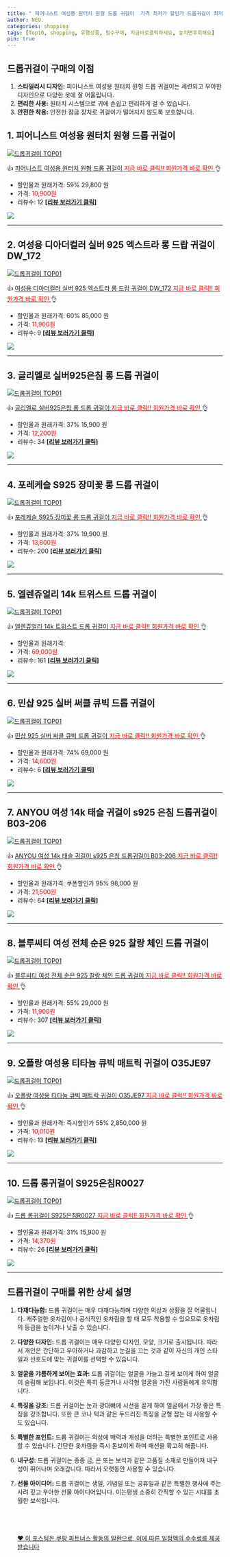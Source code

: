 ```yaml
---
title: " 피어니스트 여성용 원터치 원형 드롭 귀걸이  가격 최저가 할인가 드롭귀걸이 최저가 추천 제품 비교"
author: NEO.
categories: shopping
tags: [Top10, shopping, 유행상품, 필수구매, 지금바로클릭하세요, 놓치면후회해요]
pin: true
---
```

## 드롭귀걸이 구매의 이점
1. **스타일리시 디자인:** 피아니스트 여성용 원터치 원형 드롭 귀걸이는 세련되고 우아한 디자인으로 다양한 옷에 잘 어울립니다.
2. **편리한 사용:** 원터치 시스템으로 귀에 손쉽고 편리하게 걸 수 있습니다.
3. **안전한 착용:** 안전한 잠금 장치로 귀걸이가 떨어지지 않도록 보호합니다.

   

## 1.  피어니스트 여성용 원터치 원형 드롭 귀걸이 

[![드롭귀걸이 TOP01](https://thumbnail6.coupangcdn.com/thumbnails/remote/490x490ex/image/rs_quotation_api/segexqyd/10a520a854624fdbb3687fef7678109e.jpg)](https://link.coupang.com/re/AFFSDP?lptag=AF3617701&subid=GithubCoopas&pageKey=6631229635&traceid=V0-153&itemId=15117647612&vendorItemId=82339424933)


👍 [ 피어니스트 여성용 원터치 원형 드롭 귀걸이  <font color=red> 지금 바로 클릭!! 회원가격 바로 확인 </font> ](https://link.coupang.com/re/AFFSDP?lptag=AF3617701&subid=GithubCoopas&pageKey=6631229635&traceid=V0-153&itemId=15117647612&vendorItemId=82339424933) 👌 


- 할인율과 원래가격: 59%  29,800   원
- 가격: <span style='color:red'>10,900원</span>
- 리뷰수: 12  [**[리뷰 보러가기 클릭]**](https://link.coupang.com/re/AFFSDP?lptag=AF3617701&subid=GithubCoopas&pageKey=6631229635&traceid=V0-153&itemId=15117647612&vendorItemId=82339424933)

[![](/discount_price.png)](https://link.coupang.com/re/AFFSDP?lptag=AF3617701&subid=GithubCoopas&pageKey=6631229635&traceid=V0-153&itemId=15117647612&vendorItemId=82339424933)

---


   

## 2.  여성용 디아더컬러 실버 925 엑스트라 롱 드랍 귀걸이 DW_172 

[![드롭귀걸이 TOP01](https://thumbnail10.coupangcdn.com/thumbnails/remote/490x490ex/image/retail/images/4283211260443552-359df165-daff-4e28-8006-36c79fd060ec.jpg)](https://link.coupang.com/re/AFFSDP?lptag=AF3617701&subid=GithubCoopas&pageKey=6523427998&traceid=V0-153&itemId=14462556907&vendorItemId=81705985907)


👍 [ 여성용 디아더컬러 실버 925 엑스트라 롱 드랍 귀걸이 DW_172  <font color=red> 지금 바로 클릭!! 회원가격 바로 확인 </font> ](https://link.coupang.com/re/AFFSDP?lptag=AF3617701&subid=GithubCoopas&pageKey=6523427998&traceid=V0-153&itemId=14462556907&vendorItemId=81705985907) 👌 


- 할인율과 원래가격: 60%  85,000   원
- 가격: <span style='color:red'>11,900원</span>
- 리뷰수: 9  [**[리뷰 보러가기 클릭]**](https://link.coupang.com/re/AFFSDP?lptag=AF3617701&subid=GithubCoopas&pageKey=6523427998&traceid=V0-153&itemId=14462556907&vendorItemId=81705985907)

[![](/discount_price.png)](https://link.coupang.com/re/AFFSDP?lptag=AF3617701&subid=GithubCoopas&pageKey=6523427998&traceid=V0-153&itemId=14462556907&vendorItemId=81705985907)

---


   

## 3.  글리멜로 실버925은침 롱 드롭 귀걸이 

[![드롭귀걸이 TOP01](https://thumbnail7.coupangcdn.com/thumbnails/remote/490x490ex/image/vendor_inventory/952c/aed3ddc26889e2791e9af45630a46d046058dc10fbc49af74ee943e9fed0.jpg)](https://link.coupang.com/re/AFFSDP?lptag=AF3617701&subid=GithubCoopas&pageKey=7421086748&traceid=V0-153&itemId=19250478913&vendorItemId=86366194012)


👍 [ 글리멜로 실버925은침 롱 드롭 귀걸이  <font color=red> 지금 바로 클릭!! 회원가격 바로 확인 </font> ](https://link.coupang.com/re/AFFSDP?lptag=AF3617701&subid=GithubCoopas&pageKey=7421086748&traceid=V0-153&itemId=19250478913&vendorItemId=86366194012) 👌 


- 할인율과 원래가격: 37%  15,900   원
- 가격: <span style='color:red'>12,200원</span>
- 리뷰수: 34  [**[리뷰 보러가기 클릭]**](https://link.coupang.com/re/AFFSDP?lptag=AF3617701&subid=GithubCoopas&pageKey=7421086748&traceid=V0-153&itemId=19250478913&vendorItemId=86366194012)

[![](/discount_price.png)](https://link.coupang.com/re/AFFSDP?lptag=AF3617701&subid=GithubCoopas&pageKey=7421086748&traceid=V0-153&itemId=19250478913&vendorItemId=86366194012)

---


   

## 4.  포레케슬 S925 장미꽃 롱 드롭 귀걸이 

[![드롭귀걸이 TOP01](https://thumbnail9.coupangcdn.com/thumbnails/remote/490x490ex/image/vendor_inventory/cbc8/e3d1382d1ace7d61792ab07e35dd18ab54b588fa89edda108f65dc356dc0.jpg)](https://link.coupang.com/re/AFFSDP?lptag=AF3617701&subid=GithubCoopas&pageKey=7820163170&traceid=V0-153&itemId=21238216232&vendorItemId=88298933132)


👍 [ 포레케슬 S925 장미꽃 롱 드롭 귀걸이  <font color=red> 지금 바로 클릭!! 회원가격 바로 확인 </font> ](https://link.coupang.com/re/AFFSDP?lptag=AF3617701&subid=GithubCoopas&pageKey=7820163170&traceid=V0-153&itemId=21238216232&vendorItemId=88298933132) 👌 


- 할인율과 원래가격: 37%  19,900   원
- 가격: <span style='color:red'>13,800원</span>
- 리뷰수: 200  [**[리뷰 보러가기 클릭]**](https://link.coupang.com/re/AFFSDP?lptag=AF3617701&subid=GithubCoopas&pageKey=7820163170&traceid=V0-153&itemId=21238216232&vendorItemId=88298933132)

[![](/discount_price.png)](https://link.coupang.com/re/AFFSDP?lptag=AF3617701&subid=GithubCoopas&pageKey=7820163170&traceid=V0-153&itemId=21238216232&vendorItemId=88298933132)

---


   

## 5.  엘렌쥬얼리 14k 트위스트 드롭 귀걸이 

[![드롭귀걸이 TOP01](https://thumbnail6.coupangcdn.com/thumbnails/remote/490x490ex/image/vendor_inventory/2947/770c1b01a73ffc04195cbc55ad233b97b3cc767936833683eb9148e39057.jpg)](https://link.coupang.com/re/AFFSDP?lptag=AF3617701&subid=GithubCoopas&pageKey=1297715708&traceid=V0-153&itemId=2310753121&vendorItemId=70961064748)


👍 [ 엘렌쥬얼리 14k 트위스트 드롭 귀걸이  <font color=red> 지금 바로 클릭!! 회원가격 바로 확인 </font> ](https://link.coupang.com/re/AFFSDP?lptag=AF3617701&subid=GithubCoopas&pageKey=1297715708&traceid=V0-153&itemId=2310753121&vendorItemId=70961064748) 👌 


- 할인율과 원래가격: 
- 가격: <span style='color:red'>69,000원</span>
- 리뷰수: 161  [**[리뷰 보러가기 클릭]**](https://link.coupang.com/re/AFFSDP?lptag=AF3617701&subid=GithubCoopas&pageKey=1297715708&traceid=V0-153&itemId=2310753121&vendorItemId=70961064748)

[![](/discount_price.png)](https://link.coupang.com/re/AFFSDP?lptag=AF3617701&subid=GithubCoopas&pageKey=1297715708&traceid=V0-153&itemId=2310753121&vendorItemId=70961064748)

---


   

## 6.  민샵 925 실버 써클 큐빅 드롭 귀걸이 

[![드롭귀걸이 TOP01](https://thumbnail6.coupangcdn.com/thumbnails/remote/490x490ex/image/vendor_inventory/d922/354bf51ccfc800b3d95348dafda262efe390c5654e9ad049ea433357f55b.jpg)](https://link.coupang.com/re/AFFSDP?lptag=AF3617701&subid=GithubCoopas&pageKey=7848144259&traceid=V0-153&itemId=21383966891&vendorItemId=88440751030)


👍 [ 민샵 925 실버 써클 큐빅 드롭 귀걸이  <font color=red> 지금 바로 클릭!! 회원가격 바로 확인 </font> ](https://link.coupang.com/re/AFFSDP?lptag=AF3617701&subid=GithubCoopas&pageKey=7848144259&traceid=V0-153&itemId=21383966891&vendorItemId=88440751030) 👌 


- 할인율과 원래가격: 74%  69,000   원
- 가격: <span style='color:red'>14,600원</span>
- 리뷰수: 6  [**[리뷰 보러가기 클릭]**](https://link.coupang.com/re/AFFSDP?lptag=AF3617701&subid=GithubCoopas&pageKey=7848144259&traceid=V0-153&itemId=21383966891&vendorItemId=88440751030)

[![](/discount_price.png)](https://link.coupang.com/re/AFFSDP?lptag=AF3617701&subid=GithubCoopas&pageKey=7848144259&traceid=V0-153&itemId=21383966891&vendorItemId=88440751030)

---


   

## 7.  ANYOU 여성 14k 태슬 귀걸이 s925 은침 드롭귀걸이 B03-206 

[![드롭귀걸이 TOP01](https://thumbnail7.coupangcdn.com/thumbnails/remote/490x490ex/image/vendor_inventory/cec5/139d5f250516b28b5495ca818a0899615616512815d13840c6d00984cb88.jpg)](https://link.coupang.com/re/AFFSDP?lptag=AF3617701&subid=GithubCoopas&pageKey=7737736664&traceid=V0-153&itemId=20809637778&vendorItemId=88165807228)


👍 [ ANYOU 여성 14k 태슬 귀걸이 s925 은침 드롭귀걸이 B03-206  <font color=red> 지금 바로 클릭!! 회원가격 바로 확인 </font> ](https://link.coupang.com/re/AFFSDP?lptag=AF3617701&subid=GithubCoopas&pageKey=7737736664&traceid=V0-153&itemId=20809637778&vendorItemId=88165807228) 👌 


- 할인율과 원래가격: 쿠폰할인가 95%  98,000   원
- 가격: <span style='color:red'>21,500원</span>
- 리뷰수: 64  [**[리뷰 보러가기 클릭]**](https://link.coupang.com/re/AFFSDP?lptag=AF3617701&subid=GithubCoopas&pageKey=7737736664&traceid=V0-153&itemId=20809637778&vendorItemId=88165807228)

[![](/discount_price.png)](https://link.coupang.com/re/AFFSDP?lptag=AF3617701&subid=GithubCoopas&pageKey=7737736664&traceid=V0-153&itemId=20809637778&vendorItemId=88165807228)

---


   

## 8.  블루씨티 여성 전체 순은 925 찰랑 체인 드롭 귀걸이 

[![드롭귀걸이 TOP01](https://thumbnail6.coupangcdn.com/thumbnails/remote/490x490ex/image/vendor_inventory/7449/e0c952cc57611416b6c1b46a9c7152c3f293fa4e57013f534389a4153f44.png)](https://link.coupang.com/re/AFFSDP?lptag=AF3617701&subid=GithubCoopas&pageKey=7292420114&traceid=V0-153&itemId=18642014779&vendorItemId=85777099745)


👍 [ 블루씨티 여성 전체 순은 925 찰랑 체인 드롭 귀걸이  <font color=red> 지금 바로 클릭!! 회원가격 바로 확인 </font> ](https://link.coupang.com/re/AFFSDP?lptag=AF3617701&subid=GithubCoopas&pageKey=7292420114&traceid=V0-153&itemId=18642014779&vendorItemId=85777099745) 👌 


- 할인율과 원래가격: 55%  29,000   원
- 가격: <span style='color:red'>11,900원</span>
- 리뷰수: 307  [**[리뷰 보러가기 클릭]**](https://link.coupang.com/re/AFFSDP?lptag=AF3617701&subid=GithubCoopas&pageKey=7292420114&traceid=V0-153&itemId=18642014779&vendorItemId=85777099745)

[![](/discount_price.png)](https://link.coupang.com/re/AFFSDP?lptag=AF3617701&subid=GithubCoopas&pageKey=7292420114&traceid=V0-153&itemId=18642014779&vendorItemId=85777099745)

---


   

## 9.  오플랑 여성용 티타늄 큐빅 매트릭 귀걸이 O35JE97 

[![드롭귀걸이 TOP01](https://thumbnail10.coupangcdn.com/thumbnails/remote/490x490ex/image/rs_quotation_api/fafncgri/c92e1906261848a0b2d0f360c5e8dcbc.jpg)](https://link.coupang.com/re/AFFSDP?lptag=AF3617701&subid=GithubCoopas&pageKey=7703751138&traceid=V0-153&itemId=20632833908&vendorItemId=87706803044)


👍 [ 오플랑 여성용 티타늄 큐빅 매트릭 귀걸이 O35JE97  <font color=red> 지금 바로 클릭!! 회원가격 바로 확인 </font> ](https://link.coupang.com/re/AFFSDP?lptag=AF3617701&subid=GithubCoopas&pageKey=7703751138&traceid=V0-153&itemId=20632833908&vendorItemId=87706803044) 👌 


- 할인율과 원래가격: 즉시할인가 55%  2,850,000   원
- 가격: <span style='color:red'>10,010원</span>
- 리뷰수: 13  [**[리뷰 보러가기 클릭]**](https://link.coupang.com/re/AFFSDP?lptag=AF3617701&subid=GithubCoopas&pageKey=7703751138&traceid=V0-153&itemId=20632833908&vendorItemId=87706803044)

[![](/discount_price.png)](https://link.coupang.com/re/AFFSDP?lptag=AF3617701&subid=GithubCoopas&pageKey=7703751138&traceid=V0-153&itemId=20632833908&vendorItemId=87706803044)

---


   

## 10.  드롭 롱귀걸이 S925은침R0027 

[![드롭귀걸이 TOP01](https://thumbnail9.coupangcdn.com/thumbnails/remote/490x490ex/image/vendor_inventory/0980/6cfee04120f782727ee778c5283efa8b36ebdfcaa0378b0b5f4e688fc530.jpg)](https://link.coupang.com/re/AFFSDP?lptag=AF3617701&subid=GithubCoopas&pageKey=7228682960&traceid=V0-153&itemId=18336709689&vendorItemId=85481098189)


👍 [ 드롭 롱귀걸이 S925은침R0027  <font color=red> 지금 바로 클릭!! 회원가격 바로 확인 </font> ](https://link.coupang.com/re/AFFSDP?lptag=AF3617701&subid=GithubCoopas&pageKey=7228682960&traceid=V0-153&itemId=18336709689&vendorItemId=85481098189) 👌 


- 할인율과 원래가격: 31%  15,900   원
- 가격: <span style='color:red'>14,370원</span>
- 리뷰수: 26  [**[리뷰 보러가기 클릭]**](https://link.coupang.com/re/AFFSDP?lptag=AF3617701&subid=GithubCoopas&pageKey=7228682960&traceid=V0-153&itemId=18336709689&vendorItemId=85481098189)

[![](/discount_price.png)](https://link.coupang.com/re/AFFSDP?lptag=AF3617701&subid=GithubCoopas&pageKey=7228682960&traceid=V0-153&itemId=18336709689&vendorItemId=85481098189)

---
## 드롭귀걸이 구매를 위한 상세 설명
1. **다재다능함:** 드롭 귀걸이는 매우 다재다능하며 다양한 의상과 상황을 잘 어울립니다. 캐주얼한 옷차림이나 공식적인 옷차림을 할 때 모두 착용할 수 있으므로 옷차림의 등급을 높이거나 낮출 수 있습니다.

2. **다양한 디자인:** 드롭 귀걸이는 매우 다양한 디자인, 모양, 크기로 출시됩니다. 따라서 개인은 간단하고 우아하거나 과감하고 눈길을 끄는 것과 같이 자신의 개인 스타일과 선호도에 맞는 귀걸이를 선택할 수 있습니다.

3. **얼굴을 갸름하게 보이는 효과:** 드롭 귀걸이는 얼굴을 가늘고 길게 보이게 하여 얼굴이 슬림해 보입니다. 이것은 특히 둥글거나 사각형 얼굴을 가진 사람들에게 유익합니다.

4. **특징을 강조:** 드롭 귀걸이는 눈과 광대뼈에 시선을 끌게 하여 얼굴에서 가장 좋은 특징을 강조합니다. 또한 큰 코나 턱과 같은 두드러진 특징을 균형 잡는 데 사용할 수도 있습니다.

5. **특별한 포인트:** 드롭 귀걸이는 의상에 매력과 개성을 더하는 특별한 포인트로 사용할 수 있습니다. 간단한 옷차림을 즉시 돋보이게 하며 패션을 확고히 해줍니다.

6. **내구성:** 드롭 귀걸이는 종종 금, 은 또는 보석과 같은 고품질 소재로 만들어져 내구성이 뛰어나며 오래갑니다. 따라서 오랫동안 사용할 수 있습니다.

7. **선물 아이디어:** 드롭 귀걸이는 생일, 기념일 또는 공휴일과 같은 특별한 행사에 주는 사려 깊고 우아한 선물 아이디어입니다. 이는평생 소중히 간직할 수 있는 시대를 초월한 보석입니다.<br><br><br><br><br> [ ❤  이 포스팅은 쿠팡 파트너스 활동의 일환으로, 이에 따른 일정액의 수수료를 제공받습니다](https://link.coupang.com/a/bcEFyh)